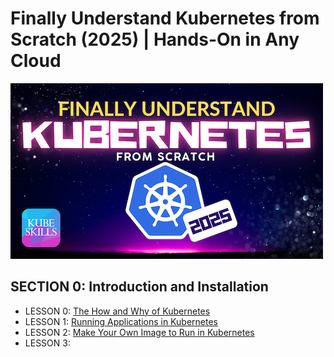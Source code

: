 # Finally Understand Kubernetes from Scratch (2025) | Hands-On in Any Cloud

![Kubernetes from Scratch Cover](../kubernetes-from-scratch-cover.png)

## SECTION 0: Introduction and Installation

- LESSON 0: [The How and Why of Kubernetes](The-why-and-how-of-Kubernetes.md)
- LESSON 1: [Running Applications in Kubernetes](Running-applications-in-Kubernetes.md)
- LESSON 2: [Make Your Own Image to Run in Kubernetes](Making-your-own-image-to-run-in-kubernetes.md)
- LESSON 3: